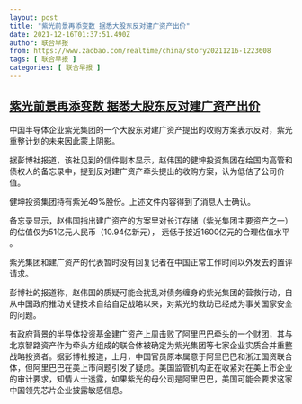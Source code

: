 ```yaml
---
layout: post
title: "紫光前景再添变数 据悉大股东反对建广资产出价"
date: 2021-12-16T01:37:51.490Z
author: 联合早报
from: https://www.zaobao.com/realtime/china/story20211216-1223608
tags: [ 联合早报 ]
categories: [ 联合早报 ]
---
```

<!--1639638960000-->
[紫光前景再添变数 据悉大股东反对建广资产出价](https://www.zaobao.com/realtime/china/story20211216-1223608)
------

<div>
<p>中国半导体企业紫光集团的一个大股东对建广资产提出的收购方案表示反对，紫光重整计划的未来因此蒙上阴影。</p><p>据彭博社报道，该社见到的信件副本显示，赵伟国的健坤投资集团在给国内高管和债权人的备忘录中，提到反对建广资产牵头提出的收购方案，认为低估了公司价值。</p><p>健坤投资集团持有紫光49%股份。上述文件内容得到了消息人士确认。</p><section id="imu"><div id="dfp-ad-imu1">        </div></section><p>备忘录显示，赵伟国指出建广资产的方案里对长江存储（紫光集团主要资产之一）的估值仅为51亿元人民币（10.94亿新元）， 远低于接近1600亿元的合理估值水平 。</p><p>紫光集团和建广资产的代表暂时没有回复记者在中国正常工作时间以外发去的置评请求。</p><p>彭博社的报道称，赵伟国的质疑可能会扰乱对债务缠身的紫光集团的营救行动，自从中国政府推动关键技术自给自足战略以来，对紫光的救助已经成为事关国家安全的问题。</p><div id="innity-in-post"></div><div id="dfp-ad-midarticlespecial">        </div><p>有政府背景的半导体投资基金建广资产上周击败了阿里巴巴牵头的一个财团，其与北京智路资产作为牵头方组成的联合体被确定为紫光集团等七家企业实质合并重整战略投资者。据彭博社报道，上月，中国官员原本属意于阿里巴巴和浙江国资联合体，但阿里巴巴在美上市问题引发了疑虑。美国监管机构正在收紧对在美上市企业的审计要求，知情人士透露，如果紫光的母公司是阿里巴巴，美国可能会要求这家中国领先芯片企业披露敏感信息。</p><p>&nbsp;</p>      <div class="cx_paywall_placeholder" id="sph_cdp_40"></div>
</div>
